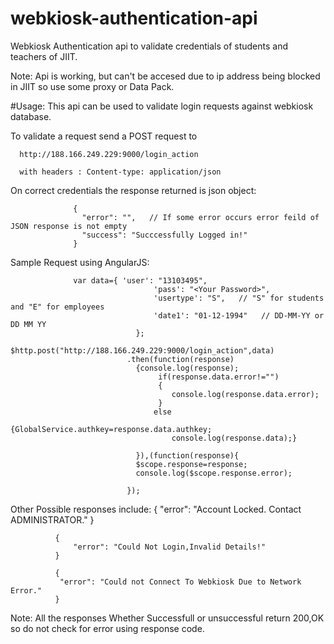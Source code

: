 # webkiosk-authentication-api
Webkiosk Authentication api to validate credentials of students and teachers of JIIT.

Note: Api is working, but can't be accesed due to ip address being blocked in JIIT so use some proxy or Data Pack.

#Usage:
  This api can be used to validate login requests against webkiosk database.
  
  To validate a request send a POST request to 
      
      http://188.166.249.229:9000/login_action
      
      with headers : Content-type: application/json
  
  On correct credentials the response returned is json object:
                  
                  {
                    "error": "",   // If some error occurs error feild of JSON response is not empty
                    "success": "Succcessfully Logged in!"
                  }
  Sample Request using AngularJS:
  
                  var data={ 'user': "13103495",
                		    		'pass': "<Your Password>",
                		    		'usertype': "S",   // "S" for students and "E" for employees
                		    		'date1': "01-12-1994"   // DD-MM-YY or DD MM YY
                		    	};
                		    $http.post("http://188.166.249.229:9000/login_action",data)
                		      .then(function(response)
                		      	{console.log(response);
                		      		 if(response.data.error!="")
                		      		 {
                		      		 	console.log(response.data.error);    
                		      		 }
                		      		else
                		      			{GlobalService.authkey=response.data.authkey;
                		      		 	console.log(response.data);}
                		      	
                		      	}),(function(response){
                		      	$scope.response=response;
                		      	console.log($scope.response.error);
                		      	
                		      });
  
  Other Possible responses include: 
                {
                  "error": "Account Locked. Contact ADMINISTRATOR."
              }
              
              {
                  "error": "Could Not Login,Invalid Details!"
              }
              
              {
               "error": "Could not Connect To Webkiosk Due to Network Error."
              }

  Note: All the responses Whether Successfull or unsuccessful return 200,OK so do not check for error using                response code.
  
